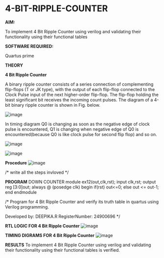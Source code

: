 # 4-BIT-RIPPLE-COUNTER

**AIM:**

To implement  4 Bit Ripple Counter using verilog and validating their functionality using their functional tables

**SOFTWARE REQUIRED:**

Quartus prime

**THEORY**

**4 Bit Ripple Counter**

A binary ripple counter consists of a series connection of complementing flip-flops (T or JK type), with the output of each flip-flop connected to the Clock Pulse input of the next higher-order flip-flop. The flip-flop holding the least significant bit receives the incoming count pulses. The diagram of a 4-bit binary ripple counter is shown in Fig. below.

![image](https://github.com/naavaneetha/4-BIT-RIPPLE-COUNTER/assets/154305477/cb4b74d4-31ab-4359-95d0-d22e67daba13)

In timing diagram Q0 is changing as soon as the negative edge of clock pulse is encountered, Q1 is changing when negative edge of Q0 is encountered(because Q0 is like clock pulse for second flip flop) and so on.

![image](https://github.com/naavaneetha/4-BIT-RIPPLE-COUNTER/assets/154305477/a573a7d6-014e-4e54-93e6-e2ac9530960b)

![image](https://github.com/naavaneetha/4-BIT-RIPPLE-COUNTER/assets/154305477/85e1958a-2fc1-49bb-9a9f-d58ccbf3663c)

**Procedure**
![image](https://github.com/user-attachments/assets/695794f8-df17-4f8d-8c67-742899a04b5f)

/* write all the steps invloved */

**PROGRAM**
DOWN COUNTER
module ex12(out,clk,rst);
input clk,rst;
output reg [3:0]out;
always @ (posedge clk)
begin
   if(rst)
     out<=0;
   else 
     out <= out-1;
end
endmodule

/* Program for 4 Bit Ripple Counter and verify its truth table in quartus using Verilog programming.

 Developed by: DEEPIKA.R
 RegisterNumber: 24900696
*/

**RTL LOGIC FOR 4 Bit Ripple Counter**
![image](https://github.com/user-attachments/assets/4922b983-079c-47db-85ca-1113aef9c851)

**TIMING DIGRAMS FOR 4 Bit Ripple Counter**
![image](https://github.com/user-attachments/assets/4f99c4ef-5091-44c2-92f5-bfd30fab9bb7)

**RESULTS**
To implement  4 Bit Ripple Counter using verilog and validating their functionality using their functional tables is verified.
